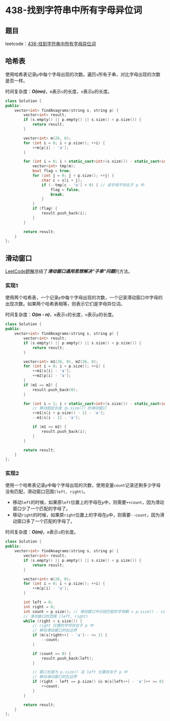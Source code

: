 # 438-找到字符串中所有字母异位词

## 题目

leetcode：[438-找到字符串中所有字母异位词](https://leetcode-cn.com/problems/find-all-anagrams-in-a-string/)

## 哈希表

使用哈希表记录`p`中每个字母出现的次数。遍历`s`所有子串，对比字母出现的次数是否一样。

时间复杂度：***O(mn)***，`m`表示`s`的长度，`n`表示`p`的长度。

```c++
class Solution {
public:
    vector<int> findAnagrams(string s, string p) {
        vector<int> result;
        if (s.empty() || p.empty() || s.size() < p.size()) {
            return result;
        }

        vector<int> m(26, 0);
        for (int i = 0; i < p.size(); ++i) {
            ++m[p[i] - 'a'];
        }

        for (int i = 0; i < static_cast<int>(s.size()) - static_cast<int>(p.size()) + 1; ++i) {
            vector<int> tmp(m);
            bool flag = true;
            for (int j = 0; j < p.size(); ++j) {
                char c = s[i + j];
                if (--tmp[c - 'a'] < 0) { // 该字母不存在于 p 中
                    flag = false;
                    break;
                }
            }
            if (flag) {
                result.push_back(i);
            }
        }

        return result;
    }
};
```

## 滑动窗口

[LeetCode题解](https://leetcode-cn.com/problems/find-all-anagrams-in-a-string/solution/hua-dong-chuang-kou-tong-yong-si-xiang-jie-jue-zi-/)总结了***滑动窗口通用思想解决“子串”问题***的方法。

### 实现1

使用两个哈希表，一个记录`p`中每个字母出现的次数，一个记录滑动窗口中字母的出现次数。如果两个哈希表相等，则表示它们是字母异位词。

时间复杂度：***O(m - n)***，`m`表示`s`的长度，`n`表示`p`的长度。

```c++
class Solution {
public:
    vector<int> findAnagrams(string s, string p) {
        vector<int> result;
        if (s.empty() || p.empty() || s.size() < p.size()) {
            return result;
        }

        vector<int> m1(26, 0), m2(26, 0);
        for (int i = 0; i < p.size(); ++i) {
            ++m1[s[i] - 'a'];
            ++m2[p[i] - 'a'];
        }
        if (m1 == m2) {
            result.push_back(0);
        }

        for (int i = 1; i < static_cast<int>(s.size()) - static_cast<int>(p.size()) + 1; ++i) {
            // 移动固定长度（p.size()）的滑动窗口
            ++m1[s[i + p.size() - 1] - 'a'];
            --m1[s[i - 1] - 'a'];

            if (m1 == m2) {
                result.push_back(i);
            }
        }

        return result;
    }
};
```

### 实现2

使用一个哈希表记录`p`中每个字母出现的次数，使用变量`count`记录还剩多少字母没有匹配，滑动窗口范围`[left, right)`。

- 移动`left`的时候，如果原`left`位置上的字母在`p`中，则需要`++count`，因为滑动窗口少了一个匹配的字母了。
- 移动`right`的时候，如果原`right`位置上的字母在`p`中，则需要`--count`，因为滑动窗口多了一个匹配的字母了。

时间复杂度：***O(m)***，`m`表示`s`的长度。

```c++
class Solution {
public:
    vector<int> findAnagrams(string s, string p) {
        vector<int> result;
        if (s.empty() || p.empty() || s.size() < p.size()) {
            return result;
        }

        vector<int> m(26, 0);
        for (int i = 0; i < p.size(); ++i) {
            ++m[p[i] - 'a'];
        }

        int left = 0;
        int right = 0;
        int count = p.size(); // 滑动窗口中已经匹配的字母数 = p.size() - count
        // 滑动窗口的范围 [left, right)
        while (right < s.size()) {
            // right 位置的字符存在于 p 中
            // 移动滑动窗口的右边界
            if (m[s[right++] - 'a']-- >= 1) {
                --count;
            }

            if (count == 0) {
                result.push_back(left);
            }

            // 窗口长度为 p.size() 且 left 位置存在于 p 中
            // 移动滑动窗口的左边界
            if (right - left == p.size() && m[s[left++] - 'a']++ >= 0) {
                ++count;
            } 
        }

        return result;
    }
};
```

